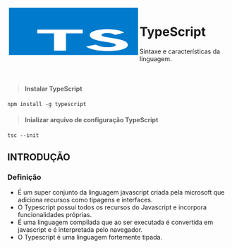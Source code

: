<div style="display:inline_block">
    <img align="left" height="110" width="300" alt="TypeScript" src="https://raw.githubusercontent.com/devicons/devicon/master/icons/typescript/typescript-original.svg">
</div>

# TypeScript
Sintaxe e características da linguagem.

<br>

> #### Instalar TypeScript
~~~ 
npm install -g typescript
~~~  

> #### Inializar arquivo de configuração TypeScript
~~~ 
tsc --init
~~~  

## INTRODUÇÃO

### Definição
* É um super conjunto da linguagem javascript criada pela microsoft que adiciona recursos como tipagens e interfaces. 
* O Typescript possui todos os recursos do Javascript e incorpora funcionalidades próprias.
* É uma linguagem compilada que ao ser executada é convertida em javascript e é interpretada pelo navegador.
* O Typescript é uma linguagem fortemente tipada.